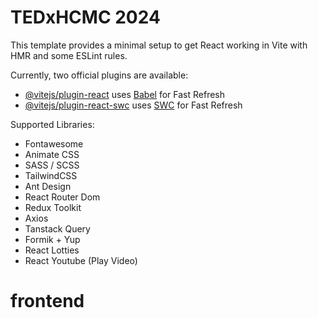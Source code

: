 # TEDxHCMC 2024

This template provides a minimal setup to get React working in Vite with HMR and some ESLint rules.

Currently, two official plugins are available:

- [@vitejs/plugin-react](https://github.com/vitejs/vite-plugin-react/blob/main/packages/plugin-react/README.md) uses [Babel](https://babeljs.io/) for Fast Refresh
- [@vitejs/plugin-react-swc](https://github.com/vitejs/vite-plugin-react-swc) uses [SWC](https://swc.rs/) for Fast Refresh

Supported Libraries: 
- Fontawesome
- Animate CSS
- SASS / SCSS
- TailwindCSS
- Ant Design
- React Router Dom
- Redux Toolkit
- Axios
- Tanstack Query
- Formik + Yup
- React Lotties
- React Youtube (Play Video)
# frontend
